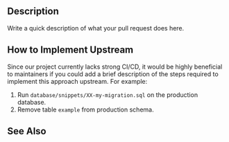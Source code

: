 ## Description

Write a quick description of what your pull request does here.

## How to Implement Upstream

Since our project currently lacks strong CI/CD, it would be highly beneficial to maintainers if you could add a brief description of the steps required to implement this approach upstream. For example:
1. Run `database/snippets/XX-my-migration.sql` on the production database.
2. Remove table `example` from production schema.

## See Also

